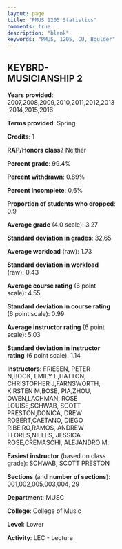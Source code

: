 ```yaml
---
layout: page
title: "PMUS 1205 Statistics"
comments: true
description: "blank"
keywords: "PMUS, 1205, CU, Boulder"
--- 
```

<head>
<script src="https://ajax.googleapis.com/ajax/libs/jquery/2.1.3/jquery.min.js"></script>
<script src="https://dl.dropboxusercontent.com/s/pc42nxpaw1ea4o9/highcharts.js?dl=0"></script>
<!-- <script src="../assets/js/highcharts.js"></script> -->
<style type="text/css">@font-face {
	font-family: "Bebas Neue";
	src: url(https://www.filehosting.org/file/details/544349/BebasNeue%20Regular.otf) format("opentype");
	}
	h1.Bebas { 
		font-family: "Bebas Neue", Verdana, Tahoma;
	}
</style>
</head>
<body>
	<div id="container" style="float: right; width: 45%; height: 88%; margin-left: 2.5%; margin-right: 2.5%;"></div>
	<script language="JavaScript">
		$(document).ready(function() {
		var chart = {type: 'column'};
		var title = {text: 'Grade Distribution'};
		var xAxis = {categories: ['A','B','C','D','F'],crosshair: true};
		var yAxis = {min: 0,title: {text: 'Percentage'}};
		var tooltip = {headerFormat: '<center><b><span style="font-size:20px">{point.key}</span></b></center>',
		               pointFormat: '<td style="padding:0"><b>{point.y:.1f}%</b></td>',
		               footerFormat: '</table>',shared: true,useHTML: true};
		var plotOptions = {column: {pointPadding: 0.0,borderWidth: 0}};  
		var credits = {enabled: false};var series= [{name: 'Percent',data: [51.22,34.45,10.06,2.13,2.13,]}];
		var json = {};
		json.chart = chart;
		json.title = title;
		json.tooltip = tooltip;
		json.xAxis = xAxis;
		json.yAxis = yAxis;  
		json.series = series;
		json.plotOptions = plotOptions;  
		json.credits = credits;
		$('#container').highcharts(json);
	});
	</script>
</body>
			   
## KEYBRD-MUSICIANSHIP 2

**Years provided**: 2007,2008,2009,2010,2011,2012,2013,2014,2015,2016

**Terms provided**: Spring

**Credits**: 1

**RAP/Honors class?** Neither

**Percent grade**: 99.4%

**Percent withdrawn**: 0.89%

**Percent incomplete**: 0.6%

**Proportion of students who dropped**: 0.9

**Average grade** (4.0 scale): 3.27

**Standard deviation in grades**: 32.65

**Average workload** (raw): 1.73

**Standard deviation in workload** (raw): 0.43

**Average course rating** (6 point scale): 4.55

**Standard deviation in course rating** (6 point scale): 0.99

**Average instructor rating** (6 point scale): 5.03

**Standard deviation in instructor rating** (6 point scale): 1.14

**Instructors**: FRIESEN, PETER N,BOOK, EMILY E,HATTON, CHRISTOPHER J,FARNSWORTH, KIRSTEN M,BOSE, PIA,ZHOU, OWEN,LACHMAN, ROSE LOUISE,SCHWAB, SCOTT PRESTON,DONICA, DREW ROBERT,CAETANO, DIEGO RIBEIRO,RAMOS, ANDREW FLORES,NILLES, JESSICA ROSE,CREMASCHI, ALEJANDRO M.

**Easiest instructor** (based on class grade): SCHWAB, SCOTT PRESTON

**Sections** (and **number of sections**): 001,002,005,003,004, 29

**Department**: MUSC

**College**: College of Music

**Level**: Lower

**Activity**: LEC - Lecture